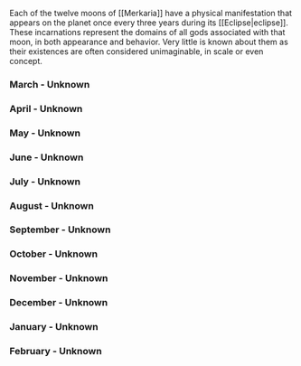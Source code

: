 Each of the twelve moons of [[Merkaria]] have a physical manifestation that appears on the planet once every three years during its [[Eclipse|eclipse]]. These incarnations represent the domains of all gods associated with that moon, in both appearance and behavior. Very little is known about them as their existences are often considered unimaginable, in scale or even concept.



### March -  Unknown

### April - Unknown

### May - Unknown

### June -  Unknown

### July - Unknown

### August - Unknown

### September -   Unknown

### October - Unknown

### November - Unknown

### December -   Unknown

### January - Unknown

### February -  Unknown